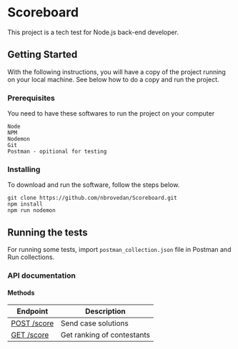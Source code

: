 # Scoreboard

This project is a tech test for Node.js back-end developer.

## Getting Started

With the following instructions, you will have a copy of the project running on your local machine. See below how to do a copy and run the project.

### Prerequisites

You need to have these softwares to run the project on your computer
```
Node
NPM
Nodemon
Git
Postman - opitional for testing
```

### Installing

To download and run the software, follow the steps below.
```
git clone https://github.com/nbrovedan/Scoreboard.git
npm install
npm run nodemon
```

## Running the tests

For running some tests, import `postman_collection.json` file in Postman and Run collections.

### API documentation

#### Methods
Endpoint | Description
------------ | -------------
[POST /score](./post_score.md) | Send case solutions
[GET /score](./get_score.md) | Get ranking of contestants
